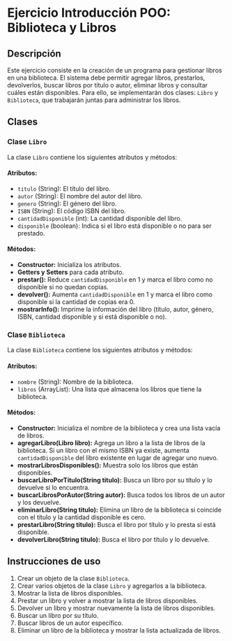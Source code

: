 # Ejercicio Introducción POO: Biblioteca y Libros

## Descripción
Este ejercicio consiste en la creación de un programa para gestionar libros en una biblioteca. El sistema debe permitir agregar libros, prestarlos, devolverlos, buscar libros por título o autor, eliminar libros y consultar cuáles están disponibles. Para ello, se implementarán dos clases: `Libro` y `Biblioteca`, que trabajarán juntas para administrar los libros.

## Clases

### Clase `Libro`
La clase `Libro` contiene los siguientes atributos y métodos:

#### Atributos:
- `titulo` (String): El título del libro.
- `autor` (String): El nombre del autor del libro.
- `genero` (String): El género del libro.
- `ISBN` (String): El código ISBN del libro.
- `cantidadDisponible` (int): La cantidad disponible del libro.
- `disponible` (boolean): Indica si el libro está disponible o no para ser prestado.

#### Métodos:
- **Constructor:** Inicializa los atributos.
- **Getters y Setters** para cada atributo.
- **prestar():** Reduce `cantidadDisponible` en 1 y marca el libro como no disponible si no quedan copias.
- **devolver():** Aumenta `cantidadDisponible` en 1 y marca el libro como disponible si la cantidad de copias era 0.
- **mostrarInfo():** Imprime la información del libro (título, autor, género, ISBN, cantidad disponible y si está disponible o no).

### Clase `Biblioteca`
La clase `Biblioteca` contiene los siguientes atributos y métodos:

#### Atributos:
- `nombre` (String): Nombre de la biblioteca.
- `libros` (ArrayList<Libro>): Una lista que almacena los libros que tiene la biblioteca.

#### Métodos:
- **Constructor:** Inicializa el nombre de la biblioteca y crea una lista vacía de libros.
- **agregarLibro(Libro libro):** Agrega un libro a la lista de libros de la biblioteca. Si un libro con el mismo ISBN ya existe, aumenta `cantidadDisponible` del libro existente en lugar de agregar uno nuevo.
- **mostrarLibrosDisponibles():** Muestra solo los libros que están disponibles.
- **buscarLibroPorTitulo(String titulo):** Busca un libro por su título y lo devuelve si lo encuentra.
- **buscarLibrosPorAutor(String autor):** Busca todos los libros de un autor y los devuelve.
- **eliminarLibro(String titulo):** Elimina un libro de la biblioteca si coincide con el título y la cantidad disponible es cero.
- **prestarLibro(String titulo):** Busca el libro por título y lo presta si está disponible.
- **devolverLibro(String titulo):** Busca el libro por título y lo devuelve.

## Instrucciones de uso

1. Crear un objeto de la clase `Biblioteca`.
2. Crear varios objetos de la clase `Libro` y agregarlos a la biblioteca.
3. Mostrar la lista de libros disponibles.
4. Prestar un libro y volver a mostrar la lista de libros disponibles.
5. Devolver un libro y mostrar nuevamente la lista de libros disponibles.
6. Buscar un libro por su título.
7. Buscar libros de un autor específico.
8. Eliminar un libro de la biblioteca y mostrar la lista actualizada de libros.
